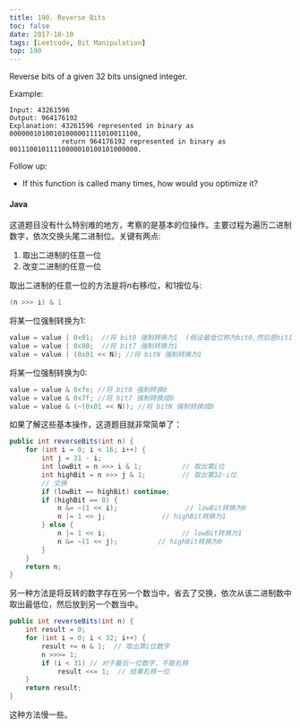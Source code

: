 ```yaml
---
title: 190. Reverse Bits
toc: false
date: 2017-10-10
tags: [Leetcode, Bit Manipulation]
top: 190
---
```


Reverse bits of a given 32 bits unsigned integer.

Example:

```
Input: 43261596
Output: 964176192
Explanation: 43261596 represented in binary as 00000010100101000001111010011100, 
             return 964176192 represented in binary as 00111001011110000010100101000000.
```

Follow up:
* If this function is called many times, how would you optimize it?


#### Java

这道题目没有什么特别难的地方，考察的是基本的位操作。主要过程为遍历二进制数字，依次交换头尾二进制位。关键有两点:

1. 取出二进制的任意一位
2. 改变二进制的任意一位

取出二进制的任意一位的方法是将$n$右移$i$位，和1按位与:

```Java
(n >>> i) & 1
```

将某一位强制转换为1:

```Java
value = value | 0x01;  //将 bit0 强制转换为1  (假设最低位称为bit0,然后是bit1, bit2...,下同）
value = value | 0x80;  //将 bit7 强制转换为1
value = value | (0x01 << N); //将 bitN 强制转换为1
```

将某一位强制转换为0:

```Java
value = value & 0xfe; //将 bit0 强制转换0
value = value & 0x7f; //将 bit7 强制转换成0
value = value & (~(0x01 << N)); //将 bitN 强制转换成0
```

如果了解这些基本操作，这道题目就非常简单了：


```Java
public int reverseBits(int n) {
    for (int i = 0; i < 16; i++) {
        int j = 31 - i;
        int lowBit = n >>> i & 1;          // 取出第i位
        int highBit = n >>> j & 1;         // 取出第32-i位
        // 交换
        if (lowBit == highBit) continue;
        if (highBit == 0) {
            n &= ~(1 << i);                 // lowBit转换为0
            n |= 1 << j;              // highBit转换为1
        } else {
            n |= 1 << i;                   // lowBit转换为1
            n &= ~(1 << j);          // highBit转换为0
        }
    }
    return n;
}
```

另一种方法是将反转的数字存在另一个数当中，省去了交换，依次从该二进制数中取出最低位，然后放到另一个数当中。

```Java
public int reverseBits(int n) {
    int result = 0;
    for (int i = 0; i < 32; i++) {
        result += n & 1;  // 取出第i位数字
        n >>>= 1;   
        if (i < 31) // 对于最后一位数字，不能右移
            result <<= 1;  // 结果右移一位
    }
    return result;
}
```

这种方法慢一些。